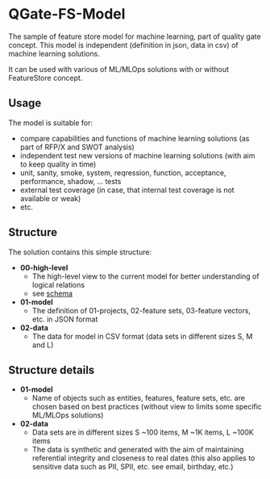 # QGate-FS-Model
The sample of feature store model for machine learning, part of quality gate concept. 
This model is independent (definition in json, data in csv) of machine learning solutions.

It can be used with various of ML/MLOps solutions with or without FeatureStore concept.

## Usage
The model is suitable for:
 - compare capabilities and functions of machine learning solutions (as part of RFP/X and SWOT analysis)
 - independent test new versions of machine learning solutions (with aim to keep quality in time)
 - unit, sanity, smoke, system, reqression, function, acceptance, performance, shadow, ... tests
 - external test coverage (in case, that internal test coverage is not available or weak)
 - etc.

## Structure
The solution contains this simple structure:
 - **00-high-level**
   - The high-level view to the current model for better understanding of logical relations
   - see [schema](./00-high-level/qgate-fs-model.png)
 - **01-model**
   - The definition of 01-projects, 02-feature sets, 03-feature vectors, etc. in JSON format
 - **02-data**
   - The data for model in CSV format (data sets in different sizes S, M and L)


## Structure details
 - **01-model**
   - Name of objects such as entities, features, feature sets, etc. are chosen based on
   best practices (without view to limits some specific ML/MLOps solutions)
 - **02-data**
   - Data sets are in different sizes S ~100 items, M ~1K items, L ~100K items
   - The data is synthetic and generated with the aim of maintaining referential integrity 
   and closeness to real dates (this also applies to sensitive data such as PII, SPII, etc. 
   see email, birthday, etc.)
